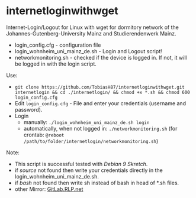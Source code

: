 # internetloginwithwget
Internet-Login/Logout for Linux with wget for dormitory network of the Johannes-Gutenberg-University Mainz and Studierendenwerk Mainz.

* login_config.cfg - configuration file
* login_wohnheim_uni_mainz_de.sh - Login and Logout script!
* networkmonitoring.sh - checked if the device is logged in. If not, it will be logged in with the login script.

Use:
* ``` git clone https://github.com/TobiasH87/internetloginwithwget.git internetlogin && cd ./internetlogin/ && chmod +x *.sh && chmod 600 login_config.cfg ```
* Edit ``` login_config.cfg ``` - File and enter your credentials (username and password).
* Login
	* manually: ``` ./login_wohnheim_uni_mainz_de.sh login ``` 
	* automatically, when not logged in: ``` ./networkmonitoring.sh ```  (for crontab: ``` @reboot /path/to/folder/internetlogin/networkmonitoring.sh ```)

Note:
* This script is successful tested with *Debian 9 Skretch*.
* if _source_ not found then write your credentials directly in the login_wohnheim_uni_mainz_de.sh.
* if _bash_ not found then write sh instead of bash in head of *.sh files.
* other Mirror: [GitLab.RLP.net](https://gitlab.rlp.net/stwmz-nags/internetloginwithwget)

